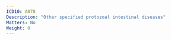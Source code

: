 ```yaml
---
ICD10: A078
Description: "Other specified protozoal intestinal diseases"
Matters: No
Weight: 0
---
```


